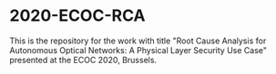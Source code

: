 # 2020-ECOC-RCA
This is the repository for the work with title "Root Cause Analysis for Autonomous Optical Networks: A Physical Layer Security Use Case" presented at the ECOC 2020, Brussels.
